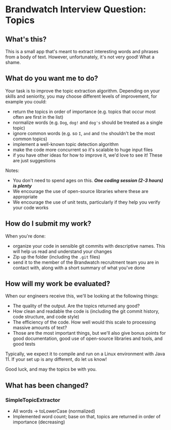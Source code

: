 # Brandwatch Interview Question: Topics

## What's this?

This is a small app that's meant to extract interesting words and phrases from a body of text. However, unfortunately,
it's not very good! What a shame.

## What do you want me to do?

Your task is to improve the topic extraction algorithm.
Depending on your skills and seniority, you may choose different levels of improvement, for example you could:
- return the topics in order of importance (e.g. topics that occur most often are first in the list)
- normalize words (e.g. `Dog`, `dog!` and `dog's` should be treated as a single topic)
- ignore common words (e.g. so `I`, `and` and `the` shouldn't be the most common topics)
- implement a well-known topic detection algorithm
- make the code more concurrent so it's scalable to huge input files
- if you have other ideas for how to improve it, we'd love to see it! These are just suggestions

Notes:
- You don't need to spend ages on this. **_One coding session (2-3 hours) is plenty_**
- We encourage the use of open-source libraries where these are appropriate
- We encourage the use of unit tests, particularly if they help you verify your code works


## How do I submit my work?

When you're done:
- organize your code in sensible git commits with descriptive names. This will help us read and understand your changes
- Zip up the folder (including the `.git` files)
- send it to the member of the Brandwatch recruitment team you are in contact with, along with a short summary of what you've done


## How will my work be evaluated?

When our engineers receive this, we'll be looking at the following things:

- The quality of the output. Are the topics returned any good?
- How clean and readable the code is (including the git commit history, code structure, and code style)
- The efficiency of the code. How well would this scale to processing massive amounts of text?
- Those are the most important things, but we'll also give bonus points for good documentation, good use of open-source libraries and tools, and good tests

Typically, we expect it to compile and run on a Linux environment with Java 11. If your set up is any different, do let
us know!

Good luck, and may the topics be with you.

## What has been changed?
### SimpleTopicExtractor 
- All words -> toLowerCase (normalized)
- Implemented word count; base on that, topics are returned in order of importance (decreasing)
